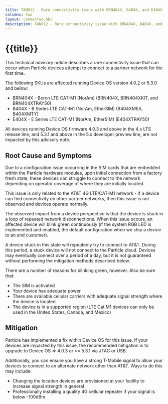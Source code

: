```yaml
---
title: TAN012 - Rare connectivity issue with BRN404X, B404X, and E404X
columns: two
layout: commonTwo.hbs
description: TAN012 - Rare connectivity issue with BRN404X, B404X, and E404X
---
```


# {{title}}

This technical advisory notice describes a rare connectivity issue that can occur when Particle devices attempt to connect to a partner network for the first time.  

The following SKUs are affected running Device OS version 4.0.2 or 5.3.0 and below:

- BRN404X - Boron LTE CAT-M1 (NorAm) (BRN404X, BRN404XKIT, and BRN404XTRAY50)
- B404X - B Series LTE CAT-M1 (NorAm, EtherSIM) (B404XMEA, B404XMTY)
- E404X - E Series LTE CAT-M1 (NorAm, EtherSIM) (E404XTRAY50)

All devices running Device OS firmware 4.0.3 and above in the 4.x LTS release line, and 5.3.1 and above in the 5.x developer preview line, are not impacted by this advisory note.

## Root Cause and Symptoms 

Due to a configuration issue occurring in the SIM cards that are embedded within the Particle hardware modules, upon initial connection from a factory fresh state, these devices can struggle to connect to the network depending on operator coverage of where they are initially located.

This issue is only related to the AT&T 4G LTE/CAT-M1 network - if a device can find connectivity on other partner networks, then this issue is not observed and devices operate normally. 

The observed impact from a device perspective is that the device is stuck in a loop of repeated network disconnections. When this issue occurs, an affected device will blink green continuously (if the system RGB LED is implemented and enabled, the default configuration when we ship a device to an end customer).

A device stuck in this state will repeatedly try to connect to AT&T. During this period, a stuck device will not connect to the Particle cloud. Devices may eventually connect over a period of a day, but it is not guaranteed without performing the mitigation methods described below.

There are a number of reasons for blinking green, however. Also be sure that:

- The SIM is activated
- Your device has adequate power
- There are available cellular carriers with adequate signal strength where the device is located
- The device is in a supported region (LTE Cat M1 devices can only be used in the United States, Canada, and Mexico)

## Mitigation

Particle has implemented a fix within Device OS for this issue. If your devices are impacted by this issue, the recommended mitigation is to upgrade to Device OS => 4.0.3 or >= 5.3.1 via JTAG or USB. 

Additionally, you can ensure you have a strong T-Mobile signal to allow your devices to connect to an alternate network other than AT&T.  Ways to do this may include: 

- Changing the location devices are provisioned at your facility to increase signal strength in general
- Professionally installing a quality 4G cellular repeater if your signal is below -100dBm


